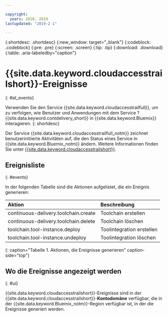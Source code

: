```yaml
---

copyright:
  years: 2018, 2019
lastupdated: "2019-2-1"

---
```


{:shortdesc: .shortdesc}
{:new_window: target="_blank"}
{:codeblock: .codeblock}
{:pre: .pre}
{:screen: .screen}
{:tip: .tip}
{:download: .download}
{:table: .aria-labeledby="caption"}

<!-- Name your file `at-events.md` and include it in the Reference nav group in your toc file. -->

# {{site.data.keyword.cloudaccesstrailshort}}-Ereignisse
{: #at_events}

Verwenden Sie den Service {{site.data.keyword.cloudaccesstrailfull}}, um zu verfolgen, wie Benutzer und Anwendungen mit dem Service ?{{site.data.keyword.contdelivery_short}} in {{site.data.keyword.Bluemix}} interagieren. 
{: shortdesc}

Der Service {{site.data.keyword.cloudaccesstrailfull_notm}} zeichnet benutzerinitiierte Aktivitäten auf, die den Status eines Service in {{site.data.keyword.Bluemix_notm}} ändern. Weitere Informationen finden Sie unter [{{site.data.keyword.cloudaccesstrailshort}}](/docs/services/cloud-activity-tracker?topic=cloud-activity-tracker-getting-started-with-cla).

<!-- You can create different sections to group events by area. -->

## Ereignisliste
{: #events}

In der folgenden Tabelle sind die Aktionen aufgelistet, die ein Ereignis generieren:

| Aktion | Beschreibung | 
|:-----------------|:-----------------|
| continuous-delivery.toolchain.create | Toolchain erstellen | 
| continuous-delivery.toolchain.delete | Toolchain löschen |
| toolchain.tool-instance.deploy | Toolintegration erstellen |
| toolchain.tool-instance.undeploy | Toolintegration löschen |
{: caption="Tabelle 1. Aktionen, die Ereignisse generieren" caption-side="top"}

## Wo die Ereignisse angezeigt werden
{: #ui}

<!-- Option 2: Add the following sentence if your service sends events to the account domain. -->

{{site.data.keyword.cloudaccesstrailshort}}-Ereignisse sind in der {{site.data.keyword.cloudaccesstrailshort}}-**Kontodomäne** verfügbar, die in der {{site.data.keyword.Bluemix_notm}}-Region verfügbar ist, in der die Ereignisse generiert werden.
